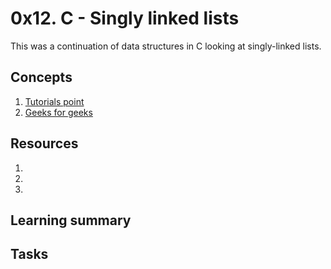 # 0x12. C - Singly linked lists

This was a continuation of data structures in C looking at singly-linked lists.

## Concepts
1. [Tutorials point](https://www.tutorialspoint.com/data_structures_algorithms/data_structures_basics.htm)
2. [Geeks for geeks](https://www.geeksforgeeks.org/data-structures/)

## Resources
1. []()
2. []()
3. []()

## Learning summary

## Tasks
